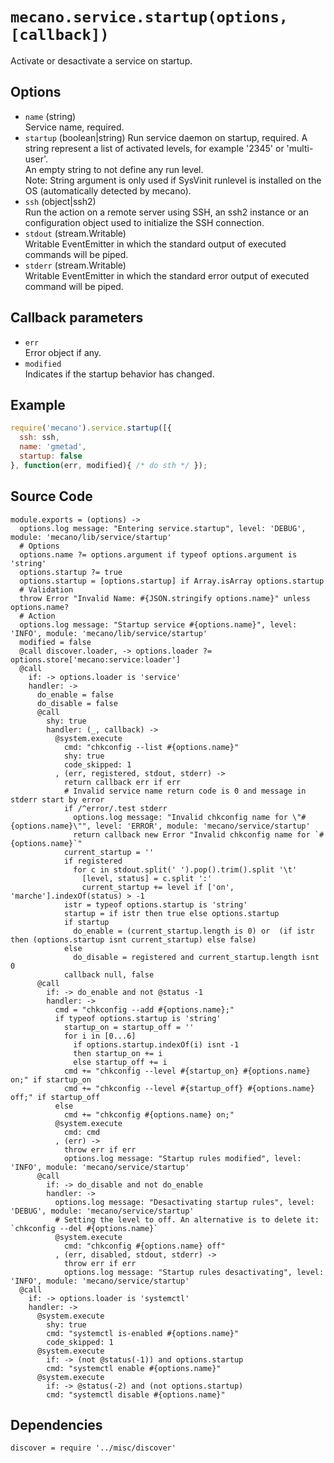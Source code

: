 
# `mecano.service.startup(options, [callback])`

Activate or desactivate a service on startup.

## Options

*   `name` (string)   
    Service name, required.   
*   `startup` (boolean|string)
    Run service daemon on startup, required. A string represent a list of activated
    levels, for example '2345' or 'multi-user'.   
    An empty string to not define any run level.   
    Note: String argument is only used if SysVinit runlevel is installed on 
    the OS (automatically detected by mecano).   
*   `ssh` (object|ssh2)   
    Run the action on a remote server using SSH, an ssh2 instance or an
    configuration object used to initialize the SSH connection.   
*   `stdout` (stream.Writable)   
    Writable EventEmitter in which the standard output of executed commands will
    be piped.   
*   `stderr` (stream.Writable)   
    Writable EventEmitter in which the standard error output of executed command
    will be piped.   

## Callback parameters

*   `err`   
    Error object if any.   
*   `modified`   
    Indicates if the startup behavior has changed.   

## Example

```js
require('mecano').service.startup([{
  ssh: ssh,
  name: 'gmetad',
  startup: false
}, function(err, modified){ /* do sth */ });
```

## Source Code

    module.exports = (options) ->
      options.log message: "Entering service.startup", level: 'DEBUG', module: 'mecano/lib/service/startup'
      # Options
      options.name ?= options.argument if typeof options.argument is 'string'
      options.startup ?= true
      options.startup = [options.startup] if Array.isArray options.startup
      # Validation
      throw Error "Invalid Name: #{JSON.stringify options.name}" unless options.name?
      # Action
      options.log message: "Startup service #{options.name}", level: 'INFO', module: 'mecano/lib/service/startup'
      modified = false
      @call discover.loader, -> options.loader ?= options.store['mecano:service:loader']
      @call
        if: -> options.loader is 'service'
        handler: ->
          do_enable = false
          do_disable = false
          @call 
            shy: true
            handler: (_, callback) ->
              @system.execute
                cmd: "chkconfig --list #{options.name}"
                shy: true
                code_skipped: 1
              , (err, registered, stdout, stderr) ->
                return callback err if err
                # Invalid service name return code is 0 and message in stderr start by error
                if /^error/.test stderr
                  options.log message: "Invalid chkconfig name for \"#{options.name}\"", level: 'ERROR', module: 'mecano/service/startup'
                  return callback new Error "Invalid chkconfig name for `#{options.name}`"
                current_startup = ''
                if registered
                  for c in stdout.split(' ').pop().trim().split '\t'
                    [level, status] = c.split ':'
                    current_startup += level if ['on', 'marche'].indexOf(status) > -1
                istr = typeof options.startup is 'string'
                startup = if istr then true else options.startup
                if startup
                  do_enable = (current_startup.length is 0) or  (if istr then (options.startup isnt current_startup) else false)
                else
                  do_disable = registered and current_startup.length isnt 0
                callback null, false
          @call 
            if: -> do_enable and not @status -1
            handler: ->
              cmd = "chkconfig --add #{options.name};"
              if typeof options.startup is 'string'
                startup_on = startup_off = ''
                for i in [0...6]
                  if options.startup.indexOf(i) isnt -1
                  then startup_on += i
                  else startup_off += i
                cmd += "chkconfig --level #{startup_on} #{options.name} on;" if startup_on
                cmd += "chkconfig --level #{startup_off} #{options.name} off;" if startup_off
              else
                cmd += "chkconfig #{options.name} on;"
              @system.execute
                cmd: cmd
              , (err) ->
                throw err if err
                options.log message: "Startup rules modified", level: 'INFO', module: 'mecano/service/startup'
          @call 
            if: -> do_disable and not do_enable
            handler: ->
              options.log message: "Desactivating startup rules", level: 'DEBUG', module: 'mecano/service/startup'
              # Setting the level to off. An alternative is to delete it: `chkconfig --del #{options.name}`
              @system.execute
                cmd: "chkconfig #{options.name} off"
              , (err, disabled, stdout, stderr) ->
                throw err if err
                options.log message: "Startup rules desactivating", level: 'INFO', module: 'mecano/service/startup'
      @call
        if: -> options.loader is 'systemctl'
        handler: ->
          @system.execute
            shy: true
            cmd: "systemctl is-enabled #{options.name}"
            code_skipped: 1
          @system.execute
            if: -> (not @status(-1)) and options.startup
            cmd: "systemctl enable #{options.name}"
          @system.execute
            if: -> @status(-2) and (not options.startup)
            cmd: "systemctl disable #{options.name}"

## Dependencies
    
    discover = require '../misc/discover'
